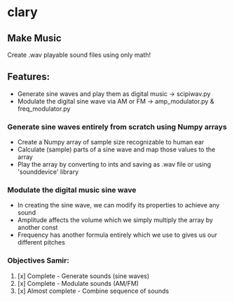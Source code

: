 # clary
## Make Music
Create .wav playable sound files using only math!

## Features:
- Generate sine waves and play them as digital music -> scipiwav.py
- Modulate the digital sine wave via AM or FM -> amp_modulator.py & freq_modulator.py

### Generate sine waves entirely from scratch using Numpy arrays
- Create a Numpy array of sample size recognizable to human ear
- Calculate (sample) parts of a sine wave and map those values to the array
- Play the array by converting to ints and saving as .wav file or using 'sounddevice' library

### Modulate the digital music sine wave
- In creating the sine wave, we can modify its properties to achieve any sound
- Amplitude affects the volume which we simply multiply the array by another const
- Frequency has another formula entirely which we use to gives us our different pitches

### Objectives Samir:
1. [x] Complete - Generate sounds (sine waves)
2. [x] Complete - Modulate sounds (AM/FM)
3. [x] Almost complete - Combine sequence of sounds

